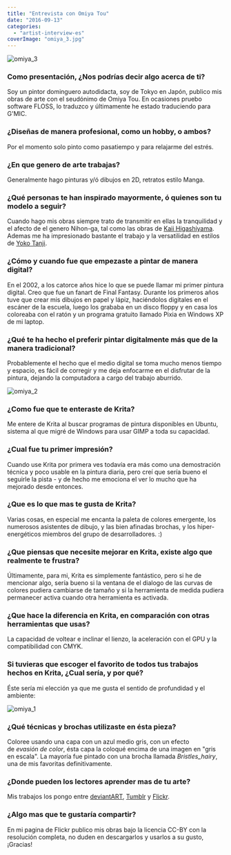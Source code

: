 ```yaml
---
title: "Entrevista con Omiya Tou"
date: "2016-09-13"
categories: 
  - "artist-interview-es"
coverImage: "omiya_3.jpg"
---
```


![omiya_3](/images/posts/2016/omiya_3.jpg)

### Como presentación, ¿Nos podrías decir algo acerca de ti?

Soy un pintor dominguero autodidacta, soy de Tokyo en Japón, publico mis obras de arte con el seudónimo de Omiya Tou. En ocasiones pruebo software FLOSS, lo traduzco y últimamente he estado traduciendo para G'MIC.

### ¿Diseñas de manera profesional, como un hobby, o ambos?

Por el momento solo pinto como pasatiempo y para relajarme del estrés.

### ¿En que genero de arte trabajas?

Generalmente hago pinturas y/ó dibujos en 2D, retratos estilo Manga.

### ¿Qué personas te han inspirado mayormente, ó quienes son tu modelo a seguir?

Cuando hago mis obras siempre trato de transmitir en ellas la tranquilidad y el afecto de el genero Nihon-ga, tal como las obras de [Kaii Higashiyama](https://www.google.co.jp/search?q=kaii+higashiyama&tbm=isch). Ademas me ha impresionado bastante el trabajo y la versatilidad en estilos de [Yoko Tanji](http://tumblr.tanji.jp/).

### ¿Cómo y cuando fue que empezaste a pintar de manera digital?

En el 2002, a los catorce años hice lo que se puede llamar mi primer pintura digital. Creo que fue un fanart de Final Fantasy. Durante los primeros años tuve que crear mis dibujos en papel y lápiz, haciéndolos digitales en el escáner de la escuela, luego los grababa en un disco floppy y en casa los coloreaba con el ratón y un programa gratuito llamado Pixia en Windows XP de mi laptop.

### ¿Qué te ha hecho el preferir pintar digitalmente más que de la manera tradicional?

Probablemente el hecho que el medio digital se toma mucho menos tiempo y espacio, es fácil de corregir y me deja enfocarme en el disfrutar de la pintura, dejando la computadora a cargo del trabajo aburrido.

![omiya_2](/images/posts/2016/omiya_2.jpg)

### ¿Como fue que te enteraste de Krita?

Me entere de Krita al buscar programas de pintura disponibles en Ubuntu, sistema al que migré de Windows para usar GIMP a toda su capacidad.

### ¿Cual fue tu primer impresión?

Cuando use Krita por primera ves todavía era más como una demostración técnica y poco usable en la pintura diaria, pero creí que sería bueno el seguirle la pista - y de hecho me emociona el ver lo mucho que ha mejorado desde entonces.

### ¿Que es lo que mas te gusta de Krita?

Varias cosas, en especial me encanta la paleta de colores emergente, los numerosos asistentes de dibujo, y las bien afinadas brochas, y los hiper-energéticos miembros del grupo de desarrolladores. :)

### ¿Que piensas que necesite mejorar en Krita, existe algo que realmente te frustra?

Últimamente, para mi, Krita es simplemente fantástico, pero si he de mencionar algo, sería bueno si la ventana de el dialogo de las curvas de colores pudiera cambiarse de tamaño y si la herramienta de medida pudiera permanecer activa cuando otra herramienta es activada.

### ¿Que hace la diferencia en Krita, en comparación con otras herramientas que usas?

La capacidad de voltear e inclinar el lienzo, la aceleración con el GPU y la compatibilidad con CMYK.

### Si tuvieras que escoger el favorito de todos tus trabajos hechos en Krita, ¿Cual sería, y por qué?

Éste sería mi elección ya que me gusta el sentido de profundidad y el ambiente:

![omiya_1](/images/posts/2016/omiya_1.jpg)

### ¿Qué técnicas y brochas utilizaste en ésta pieza?

Coloree usando una capa con un azul medio gris, con un efecto de _evasión de color_, ésta capa la coloqué encima de una imagen en "gris en escala". La mayoría fue pintado con una brocha llamada _Bristles\_hairy_, una de mis favoritas definitivamente.

### ¿Donde pueden los lectores aprender mas de tu arte?

Mis trabajos los pongo entre [deviantART](http://namito111.deviantart.com/), [Tumblr](http://yukue.tumblr.com/) y [Flickr](https://www.flickr.com/photos/112127384@N04/albums/72157644998156291).

### ¿Algo mas que te gustaría compartir?

En mi pagina de Flickr publico mis obras bajo la licencia CC-BY con la resolución completa, no duden en descargarlos y usarlos a su gusto, ¡Gracias!
